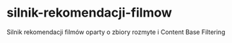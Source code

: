 # silnik-rekomendacji-filmow
Silnik rekomendacji filmów oparty o zbiory rozmyte i Content Base Filtering
